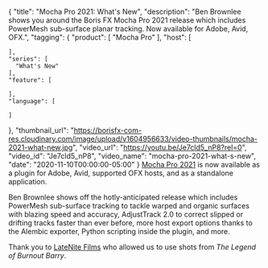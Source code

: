 {
  "title": "Mocha Pro 2021: What's New",
  "description": "Ben Brownlee shows you around the Boris FX Mocha Pro 2021 release which includes PowerMesh sub-surface planar tracking. Now available for Adobe, Avid, OFX.",
  "tagging": {
    "product": [
      "Mocha Pro"
    ],
    "host": [

    ],
    "series": [
      "What's New"
    ],
    "feature": [

    ],
    "language": [

    ]
  },
  "thumbnail_url": "https://borisfx-com-res.cloudinary.com/image/upload/v1604956633/video-thumbnails/mocha-2021-what-new.jpg",
  "video_url": "https://youtu.be/Je7cld5_nP8?rel=0",
  "video_id": "Je7cld5_nP8",
  "video_name": "mocha-pro-2021-what-s-new",
  "date": "2020-11-10T00:00:00-05:00"
}
[Mocha Pro 2021](https://borisfx.com/products/mocha-pro/?collection=mocha-pro&product=mocha-pro "Boris FX Mocha Pro") is now available as a plugin for Adobe, Avid, supported OFX hosts, and as a standalone application. 

Ben Brownlee shows off the hotly-anticipated release which includes PowerMesh sub-surface tracking to tackle warped and organic surfaces with blazing speed and accuracy, AdjustTrack 2.0 to correct slipped or drifting tracks faster than ever before, more host export options thanks to the Alembic exporter, Python scripting inside the plugin, and more. 

Thank you to <a href="https://latenitefilms.com/" target=
"_blank">LateNite Films</a> who allowed us to use shots from _The Legend of Burnout Barry_.
